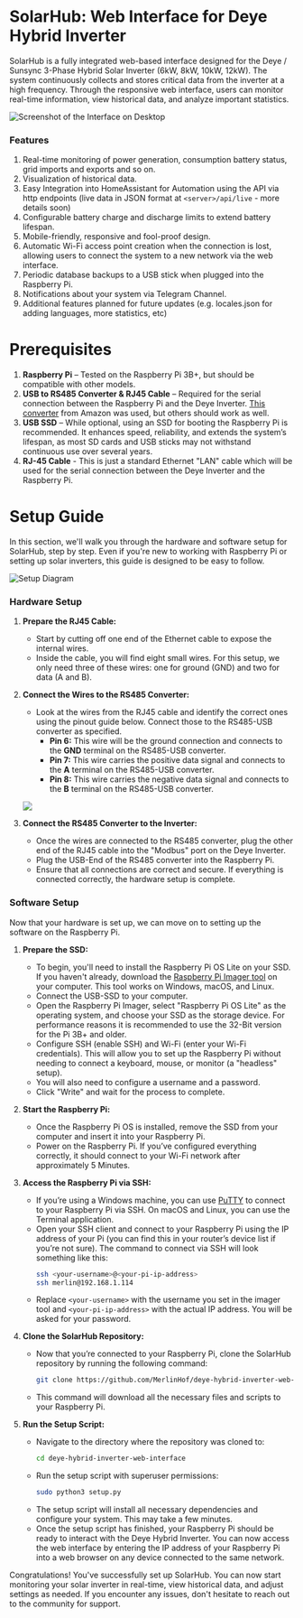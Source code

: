 # SolarHub: Web Interface for Deye Hybrid Inverter

SolarHub is a fully integrated web-based interface designed for the Deye / Sunsync 3-Phase Hybrid Solar Inverter (6kW, 8kW, 10kW, 12kW). The system continuously collects and stores critical data from the inverter at a high frequency. Through the responsive web interface, users can monitor real-time information, view historical data, and analyze important statistics.

![Screenshot of the Interface on Desktop](https://clippy.cc/postimg/823012111699)

### Features

1. Real-time monitoring of power generation, consumption battery status, grid imports and exports and so on.
2. Visualization of historical data.
3. Easy Integration into HomeAssistant for Automation using the API via http endpoints (live data in JSON format at `<server>/api/live` - more details soon)
4. Configurable battery charge and discharge limits to extend battery lifespan.
5. Mobile-friendly, responsive and fool-proof design.
6. Automatic Wi-Fi access point creation when the connection is lost, allowing users to connect the system to a new network via the web interface.
7. Periodic database backups to a USB stick when plugged into the Raspberry Pi.
8. Notifications about your system via Telegram Channel.
9. Additional features planned for future updates (e.g. locales.json for adding languages, more statistics, etc)

# Prerequisites

1. **Raspberry Pi** – Tested on the Raspberry Pi 3B+, but should be compatible with other models.
2. **USB to RS485 Converter & RJ45 Cable** – Required for the serial connection between the Raspberry Pi and the Deye Inverter. [This converter](https://www.amazon.de/dp/B09SB85W3J?psc=1&ref=ppx_yo2ov_dt_b_product_details) from Amazon was used, but others should work as well.
3. **USB SSD** – While optional, using an SSD for booting the Raspberry Pi is recommended. It enhances speed, reliability, and extends the system’s lifespan, as most SD cards and USB sticks may not withstand continuous use over several years.
4. **RJ-45 Cable** - This is just a standard Ethernet "LAN" cable which will be used for the serial connection between the Deye Inverter and the Raspberry Pi.

# Setup Guide

In this section, we'll walk you through the hardware and software setup for SolarHub, step by step. Even if you're new to working with Raspberry Pi or setting up solar inverters, this guide is designed to be easy to follow.

![Setup Diagram](https://clippy.cc/postimg/918690058761)

### Hardware Setup

1. **Prepare the RJ45 Cable:**

   -  Start by cutting off one end of the Ethernet cable to expose the internal wires.
   -  Inside the cable, you will find eight small wires. For this setup, we only need three of these wires: one for ground (GND) and two for data (A and B).

2. **Connect the Wires to the RS485 Converter:**

   -  Look at the wires from the RJ45 cable and identify the correct ones using the pinout guide below. Connect those to the RS485-USB converter as specified.
      -  **Pin 6:** This wire will be the ground connection and connects to the **GND** terminal on the RS485-USB converter.
      -  **Pin 7:** This wire carries the positive data signal and connects to the **A** terminal on the RS485-USB converter.
      -  **Pin 8:** This wire carries the negative data signal and connects to the **B** terminal on the RS485-USB converter.

   ![](https://clippy.cc/postimg/803908543956)

3. **Connect the RS485 Converter to the Inverter:**

   -  Once the wires are connected to the RS485 converter, plug the other end of the RJ45 cable into the "Modbus" port on the Deye Inverter.
   -  Plug the USB-End of the RS485 converter into the Raspberry Pi.
   -  Ensure that all connections are correct and secure. If everything is connected correctly, the hardware setup is complete.

### Software Setup

Now that your hardware is set up, we can move on to setting up the software on the Raspberry Pi.

1. **Prepare the SSD:**

   -  To begin, you'll need to install the Raspberry Pi OS Lite on your SSD. If you haven't already, download the [Raspberry Pi Imager tool](https://www.raspberrypi.org/software/) on your computer. This tool works on Windows, macOS, and Linux.
   -  Connect the USB-SSD to your computer.
   -  Open the Raspberry Pi Imager, select "Raspberry Pi OS Lite" as the operating system, and choose your SSD as the storage device. For performance reasons it is recommended to use the 32-Bit version for the Pi 3B+ and older.
   -  Configure SSH (enable SSH) and Wi-Fi (enter your Wi-Fi credentials). This will allow you to set up the Raspberry Pi without needing to connect a keyboard, mouse, or monitor (a "headless" setup).
   -  You will also need to configure a username and a password.
   -  Click "Write" and wait for the process to complete.

2. **Start the Raspberry Pi:**

   -  Once the Raspberry Pi OS is installed, remove the SSD from your computer and insert it into your Raspberry Pi.
   -  Power on the Raspberry Pi. If you’ve configured everything correctly, it should connect to your Wi-Fi network after approximately 5 Minutes.

3. **Access the Raspberry Pi via SSH:**

   -  If you’re using a Windows machine, you can use [PuTTY](https://www.putty.org/) to connect to your Raspberry Pi via SSH. On macOS and Linux, you can use the Terminal application.
   -  Open your SSH client and connect to your Raspberry Pi using the IP address of your Pi (you can find this in your router’s device list if you’re not sure). The command to connect via SSH will look something like this:
      ```bash
      ssh <your-username>@<your-pi-ip-address>
      ssh merlin@192.168.1.114
      ```
   -  Replace `<your-username>` with the username you set in the imager tool and `<your-pi-ip-address>` with the actual IP address. You will be asked for your password.

4. **Clone the SolarHub Repository:**

   -  Now that you’re connected to your Raspberry Pi, clone the SolarHub repository by running the following command:
      ```bash
      git clone https://github.com/MerlinHof/deye-hybrid-inverter-web-interface.git
      ```
   -  This command will download all the necessary files and scripts to your Raspberry Pi.

5. **Run the Setup Script:**

   -  Navigate to the directory where the repository was cloned to:
      ```bash
      cd deye-hybrid-inverter-web-interface
      ```
   -  Run the setup script with superuser permissions:
      ```bash
      sudo python3 setup.py
      ```
   -  The setup script will install all necessary dependencies and configure your system. This may take a few minutes.
   -  Once the setup script has finished, your Raspberry Pi should be ready to interact with the Deye Hybrid Inverter. You can now access the web interface by entering the IP address of your Raspberry Pi into a web browser on any device connected to the same network.

Congratulations! You've successfully set up SolarHub. You can now start monitoring your solar inverter in real-time, view historical data, and adjust settings as needed. If you encounter any issues, don't hesitate to reach out to the community for support.
